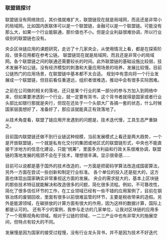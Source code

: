 ### 联盟链探讨

联盟链没有网络效应，其价值就难扩大，联盟链现在就是局域网，而且还是非常小的局域网。比如国内医联体可以是一个联盟链，金融可以是一个联盟链。可能没有那么大，如果一个行业能联通，那价值也不小。但是企业利益很难协调，所以行业级别的联盟链也没有。

央企区块链应用的课题研究，走访了十几家央企，从使用情况上看，都是在探索阶段，很多应用都在参考公链。
联盟链现在就是局域网，而且还是非常小的局域网。各个联盟链之间的联通还需要较长的时间。此外联盟链的基础设施比较弱，技术发展不如公链。没有经济模型的刺激和大量应用场景的培养，发展比较慢。目前公链热门的应用场景，在联盟链中基本都不太合适。
规划中有意向将一个行业发展成一个联盟链，但目前看任重道远，组织者很难选，推动中会有很多实际困难。

之前在公司做的相关的落地，还只是某个行业的某一部分的参与方加入到网络中来，但如果要渗透到一个行业，就一定要有背书，这个背书者就得是国家或者行业头部比如银行那就是央行，但现在还处于一个头部大厂各搞一套的状态，什么时候国家层面想好了，准备好了，那应该就能真正有效落地了。

从技术角度看，联盟了链应用开发遇到的问题是，技术迭代慢，工具生态严重缺乏。

目前国内联盟链还做不到行业链这种规模，当前发展模式上看还是两大趋势，一个是开放联盟链，一个就是私有化交付的集团或地区式的联盟链形式，中央也不能直接干涉地方的信息化建设，只能“统筹”，里面多方利益和行政关系很难协调，联盟链的落地发展的瓶颈不会在于技术，理想很丰满，显示很骨感……

目前可以说都是基于国外的技术改造的，一方面是把密码学算法改造成国密算法，另外一方面在尝试一些创新和制定行业标准。
各个单位的投入还是挺大的，这方面也体现出国家确实非常重视这方面的发展。
央企的需求挺大的，基本上区块链的那些技术特征就能解决和改造很多的问题，简化很多流程。例如，不可篡改性，简化了很多信任环节的工作，在工业领域已经有一些不错的应用案例了，目前在钢铁冶炼的废钢回收，里面有很多以前很难监管的环节，主要是税收带来的造假。另外是能源领域，在碳排放的计算方面有很大的作用，因为这样的数据计算，国际上都是认可的。
还有不少的案例，我参与走访的几家单位，让我对区块链的应用多了一个观察视角和领域。相对于公链的领域，一二三产业中也有非常大的施展空间，但特点有较大的不同。

发展慢是因为国家的接受过程慢，没有行业龙头背书，并不是因为技术不好迭代
